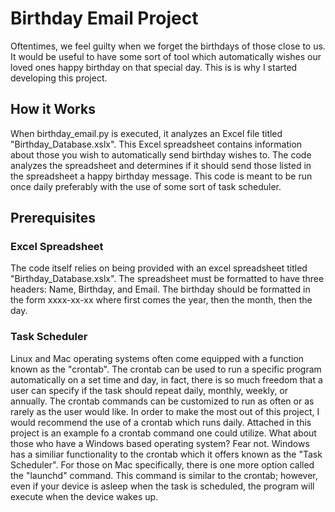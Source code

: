 # Birthday Email Project

Oftentimes, we feel guilty when we forget the birthdays of those close to us. It would be useful to have some sort of tool which automatically wishes our loved ones happy birthday on that special day. This is is why I started developing this project.

## How it Works

When birthday_email.py is executed, it analyzes an Excel file titled "Birthday_Database.xslx". This Excel spreadsheet contains information about those you wish to automatically send birthday wishes to. The code analyzes the spreadsheet and determines if it should send those listed in the spreadsheet a happy birthday message. This code is meant to be run once daily preferably with the use of some sort of task scheduler.

## Prerequisites

### Excel Spreadsheet

The code itself relies on being provided with an excel spreadsheet titled "Birthday_Database.xslx". The spreadsheet must be formatted to have three headers: Name, Birthday, and Email. The birthday should be formatted in the form xxxx-xx-xx where first comes the year, then the month, then the day.

### Task Scheduler

Linux and Mac operating systems often come equipped with a function known as the "crontab". The crontab can be used to run a specific program automatically on a set time and day, in fact, there is so much freedom that a user can specify if the task should repeat daily, monthly, weekly, or annually. The crontab commands can be customized to run as often or as rarely as the user would like. In order to make the most out of this project, I would recommend the use of a crontab which runs daily. Attached in this project is an example fo a crontab command one could utilize. What about those who have a Windows based operating system? Fear not. Windows has a similiar functionality to the crontab which it offers known as the "Task Scheduler". For those on Mac specifically, there is one more option called the "launchd" command. This command is similar to the crontab; however, even if your device is asleep when the task is scheduled, the program will execute when the device wakes up.  